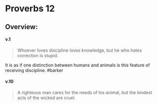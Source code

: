 # Proverbs 12

## Overview:



#### v.1
>Whoever loves discipline loves knowledge, but he who hates correction is stupid.

It is as if one distinction between humans and animals is this feature of receiving discipline.
#barker 

#### v.10
>A righteous man cares for the needs of his animal, but the kindest acts of the wicked are cruel.

